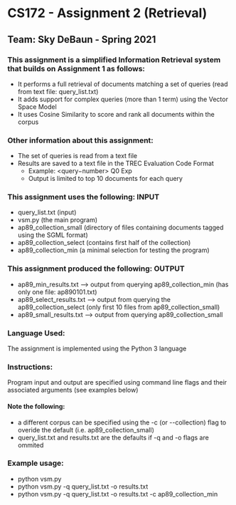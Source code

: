 # CS172 - Assignment 2 (Retrieval)   

## Team: Sky DeBaun - Spring 2021  


  

### This assignment is a simplified Information Retrieval system that builds on Assignment 1 as follows:  
   - It performs a full retrieval of documents matching a set of queries (read from text file: query_list.txt)  
   - It adds support for complex queries (more than 1 term) using the Vector Space Model  
   - It uses Cosine Similarity to score and rank all documents within the corpus  
   
  
### Other information about this assignment:  
   - The set of queries is read from a text file  
   - Results are saved to a text file in the TREC Evaluation Code Format  
     - Example: <query−number> Q0 <docno> <rank> <score> Exp  
     - Output is limited to top 10 documents for each query  

  
### This assignment uses the following: INPUT  
   - query_list.txt (input)   
   - vsm.py (the main program) 
   - ap89_collection_small (directory of files containing documents tagged using the SGML format)  
   - ap89_collection_select  (contains first half of the collection)
   - ap89_collection_min  (a minimal selection for testing the program)  
     

### This assignment produced the following: OUTPUT  
  - ap89_min_results.txt --> output from querying ap89_collection_min (has only one file: ap890101.txt) 
  - ap89_select_results.txt --> output from querying the ap89_collection_select (only first 10 files from ap89_collection_small)
  - ap89_small_results.txt --> output from querying ap89_collection_small  
   
  
### Language Used:  
The assignment is implemented using the Python 3 language    
  

### Instructions:
Program input and output are specified using command line flags and their associated arguments (see examples below)  

  
#### Note the following:
   - a different corpus can be specified using the -c (or --collection) flag to overide the default (i.e. ap89_collection_small)
   - query_list.txt and results.txt are the defaults if -q and -o flags are ommited  

  
### Example usage: 
   - python vsm.py
   - python vsm.py -q query_list.txt -o results.txt     
   - python vsm.py -q query_list.txt -o results.txt -c ap89_collection_min   


